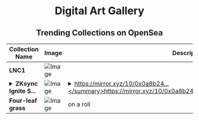 <div align="center">

# Digital Art Gallery

## Trending Collections on OpenSea

| Collection Name                       | Image                                                                                     | Description                       | OpenSea Link                                                                                          |
|---------------------------------------|-------------------------------------------------------------------------------------------|-----------------------------------|--------------------------------------------------------------------------------------------------------|
| **LNC1** | ![Image](https://i.seadn.io/s/raw/files/792bfb3d51b8cb04eb8e1aec49afb3bb.jpg?w=500&auto=format?w=200&auto=format) |  | <details><summary>Link</summary>[LNC1](https://opensea.io/collection/lnc1)</details> |
| **<details><summary>ZKsync Ignite S...</summary>ZKsync Ignite Season 1 is Live</details>** | ![Image](https://i.seadn.io/s/raw/files/90fd67381d4085ae72f2d92ac9fba4ac.png?w=500&auto=format?w=200&auto=format) | <details><summary>https://mirror.xyz/10/0x0a8b24...</summary>https://mirror.xyz/10/0x0a8b24c4dfa6a74f6ff6be8fc71cd4ee7c37b42a</details> | <details><summary>Link</summary>[ZKsync Ignite Season 1 is Live](https://opensea.io/collection/zksync-ignite-season-1-is-live)</details> |
| **Four-leaf grass** | ![Image](https://i.seadn.io/s/raw/files/1423e580911e4e9e088a4611404e0b43.jpg?w=500&auto=format?w=200&auto=format) | on a roll | <details><summary>Link</summary>[Four-leaf grass](https://opensea.io/collection/four-leaf-grass)</details> |

</div>